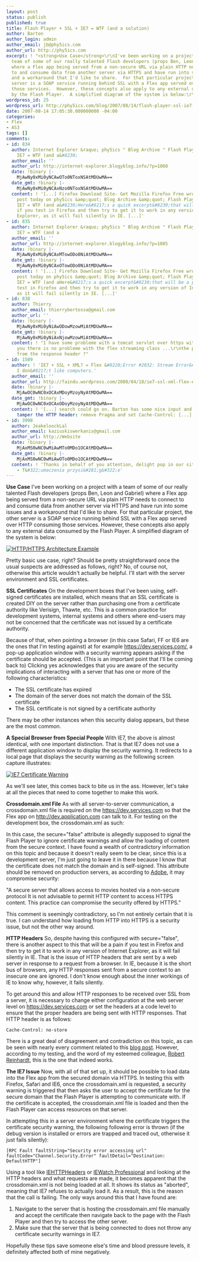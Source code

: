 ```yaml
---
layout: post
status: publish
published: true
title: Flash Player + SSL + IE7 = WTF (and a solution)
author: Barton
author_login: admin
author_email: jb@phy5ics.com
author_url: http://phy5ics.com
excerpt: ! "<strong>Use Case</strong>\r\nI've been working on a project with a
  team of some of our really talented Flash developers (props Ben, Leon and Gabriel)
  where a Flex app being served from a non-secure URL via plain HTTP needs to connect
  to and consume data from another server via HTTPS and have run into some issues
  and a workaround that I'd like to share.  For that particular project, the other
  server is a SOAP service running behind SSL with a Flex app served over HTTP consuming
  those services.  However, these concepts also apply to any external data consumed
  by the Flash Player.  A simplified diagram of the system is below:\r\n\r\n"
wordpress_id: 25
wordpress_url: http://phy5ics.com/blog/2007/08/14/flash-player-ssl-ie7-wtf-and-a-solution/
date: 2007-08-14 17:05:30.000000000 -04:00
categories:
- Flex
- AS3
tags: []
comments:
- id: 834
  author: Internet Explorer &raquo; phy5ics " Blog Archive " Flash Player + SSL +
    IE7 = WTF (and a&#8230;
  author_email: ''
  author_url: http://internet-explorer.blogyblog.info/?p=1060
  date: !binary |-
    MjAwNy0xMi0yNCAwOTo0NToxNSAtMDUwMA==
  date_gmt: !binary |-
    MjAwNy0xMi0yNCAxNzo0NToxNSAtMDUwMA==
  content: ! '[...] Firefox Download Site- Get Mozilla Firefox Free wrote an interesting
    post today on phy5ics &amp;quot; Blog Archive &amp;quot; Flash Player + SSL +
    IE7 = WTF (and a&#8230;Here&#8217;s a quick excerpt&#8230;that will be a pain
    if you test in Firefox and then try to get it to work in any version of Internet
    Explorer, as it will fail silently in IE. [...]'
- id: 835
  author: Internet Explorer &raquo; phy5ics " Blog Archive " Flash Player + SSL +
    IE7 = WTF (and a
  author_email: ''
  author_url: http://internet-explorer.blogyblog.info/?p=1085
  date: !binary |-
    MjAwNy0xMi0yNCAxMTowODo0NiAtMDUwMA==
  date_gmt: !binary |-
    MjAwNy0xMi0yNCAxOTowODo0NiAtMDUwMA==
  content: ! '[...] Firefox Download Site- Get Mozilla Firefox Free wrote an interesting
    post today on phy5ics &amp;quot; Blog Archive &amp;quot; Flash Player + SSL +
    IE7 = WTF (and aHere&#8217;s a quick excerpt&#8230;that will be a pain if you
    test in Firefox and then try to get it to work in any version of Internet Explorer,
    as it will fail silently in IE. [...]'
- id: 838
  author: Thierry
  author_email: thierrybertossa@gmail.com
  author_url: ''
  date: !binary |-
    MjAwNy0xMi0yNiAwODowMzowMiAtMDUwMA==
  date_gmt: !binary |-
    MjAwNy0xMi0yNiAxNjowMzowMiAtMDUwMA==
  content: ! "I have some probleme with a tomcat servlet over https with IE 7, for
    you there is no probleme with the flex streaming class ...\r\nthe probleme come
    from the response header ?"
- id: 1509
  author: ! 'IE7 + SSL + XML? = Flex &#8220;Error #2032: Stream Error&#8221; &laquo;
    I don&#8217;t like computers.'
  author_email: ''
  author_url: http://faindu.wordpress.com/2008/04/18/ie7-ssl-xml-flex-error-2032-stream-error/
  date: !binary |-
    MjAwOC0wNC0xOCAxMDoyMzoyNyAtMDQwMA==
  date_gmt: !binary |-
    MjAwOC0wNC0xOCAxODoyMzoyNyAtMDQwMA==
  content: ! '[...] search could go on. Barton has some nice input and proposes to
    tamper the HTTP header: remove Pragma and set Cache-Control: [...]'
- id: 3998
  author: JeakeloockLal
  author_email: kaziuskiswerkanis@gmail.com
  author_url: http://Website
  date: !binary |-
    MjAxMS0wNC0wMiAwMTo0MDo1OCAtMDQwMA==
  date_gmt: !binary |-
    MjAxMS0wNC0wMiAwOTo0MDo1OCAtMDQwMA==
  content: ! 'Thanks in behalf of you attention, delight pop in our site: http://tlumaczenia.compare.com.pl
    - T&#322;umaczenia przysi&#281;g&#322;e'
---
```

<strong>Use Case</strong>
I've been working on a project with a team of some of our really talented Flash developers (props Ben, Leon and Gabriel) where a Flex app being served from a non-secure URL via plain HTTP needs to connect to and consume data from another server via HTTPS and have run into some issues and a workaround that I'd like to share.  For that particular project, the other server is a SOAP service running behind SSL with a Flex app served over HTTP consuming those services.  However, these concepts also apply to any external data consumed by the Flash Player.  A simplified diagram of the system is below:

<a id="more"></a><a id="more-25"></a>

<a href="http://phy5ics.com/blog/wp-content/uploads/2007/08/system_architecture.jpg" title="HTTP/HTTPS Architecture Example"><img src="http://phy5ics.com/blog/wp-content/uploads/2007/08/system_architecture.jpg" alt="HTTP/HTTPS Architecture Example" /></a>

Pretty basic use case, right?  Should be pretty straightforward once the usual suspects are addressed as follows, right?  No, of course not, otherwise this article wouldn't actually be helpful.  I'll start with the server environment and SSL certificates.

<strong>SSL Certificates</strong>
On the development boxes that I've been using, self-signed certificates are installed, which means that an SSL certificate is created DIY on the server rather than purchasing one from a certificate authority like Verisign, Thawte, etc.  This is a common practice for development systems, internal systems and others where end-users may not be concerned that the certificate was not issued by a certificate authority.

Because of that, when pointing a browser (in this case Safari, FF or IE6 are the ones that I'm testing against) at for example https://dev.services.com/, a pop-up application window with a security warning appears asking if the certificate should be accepted.  (This is an important point that I'll be coming back to)  Clicking yes acknowledges that you are aware of the security implications of interacting with a server that has one or more of the following characteristics:
<ul>
	<li>The SSL certificate has expired</li>
	<li>The domain of the server does not match the domain of the SSL certificate</li>
	<li>The SSL certificate is not signed by a certificate authority</li>
</ul>
There may be other instances when this security dialog appears, but these are the most common.

<strong>A Special Browser from Special People</strong>
With IE7, the above is almost identical, with one important distinction.  That is that IE7 does not use a different application window to display the security warning.  It redirects to a local page that displays the security warning as the following screen capture illustrates:

<a href="http://phy5ics.com/blog/wp-content/uploads/2007/08/ie7_cert_warning.png" title="IE7 Certificate Warning"><img src="http://phy5ics.com/blog/wp-content/uploads/2007/08/ie7_cert_warning.thumbnail.png" alt="IE7 Certificate Warning" /></a>

As we'll see later, this comes back to bite us in the ass.  However, let's take at all the pieces that need to come together to make this work.

<strong>Crossdomain.xml File</strong>
As with all server-to-server communication, a crossdomain.xml file is required on the https://dev.services.com so that the Flex app on http://dev.application.com can talk to it.  For testing on the development box, the crossdomain.xml as such:

<allow-access-from domain="http://dev.application.com" secure="false"></allow-access-from>

In this case, the secure="false" attribute is allegedly supposed to signal the Flash Player to ignore certificate warnings and allow the loading of content from the secure context.  I have found a wealth of contradictory information on this topic and because it doesn't really seem to be clear, since this is a development server, I'm just going to leave it in there because I know that the certificate does not match the domain and is self-signed.  This attribute should be removed on production servers, as according to <a href="http://kb.adobe.com/selfservice/viewContent.do?externalId=tn_14213&amp;sliceId=1">Adobe</a>, it may compromise security:

"A secure server that allows access to movies hosted via a non-secure protocol
It is not advisable to permit HTTP content to access HTTPS content. This practice can compromise the security offered by HTTPS."

This comment is seemingly contradictory, so I'm not entirely certain that it is true.  I can understand how loading from HTTP into HTTPS is a security issue, but not the other way around.

<strong>HTTP Headers</strong>
So, despite having this configured with secure="false", there is another aspect to this that will be a pain if you test in Firefox and then try to get it to work in any version of Internet Explorer, as it will fail silently in IE.  That is the issue of HTTP headers that are sent by a web server in response to a request from a browser.  In IE, because it is the short bus of browsers, any HTTP responses sent from a secure context to an insecure one are ignored.  I don't know enough about the inner workings of IE to know why, however, it fails silently.

To get around this and allow HTTP responses to be received over SSL from a server, it is necessary to change either configuration at the web server level on https://dev.services.com or set the headers at a code level to ensure that the proper headers are being sent with HTTP responses.  That HTTP header is as follows:

<code>Cache-Control: no-store</code>

There is a great deal of disagreement and contradiction on this topic, as can be seen with nearly every comment related to this <a href="http://www.blog.lessrain.com/?p=276">blog post</a>.  However, according to my testing, and the word of my esteemed colleague, <a href="http://www.flashsupport.com/">Robert Reinhardt</a>, this is the one that indeed works.

<strong>The IE7 Issue</strong>
Now, with all of that set up, it should be possible to load data into the Flex app from the secured domain via HTTPS.  In testing this with Firefox, Safari and IE6, once the crossdomain.xml is requested, a security warning is triggered that then asks the user to accept the certificate for the secure domain that the Flash Player is attempting to communicate with.  If the certificate is accepted, the crossdomain.xml file is loaded and then the Flash Player can access resources on that server.

In attempting this in a server environment where the certificate triggers the certificate security warning, the following following error is thrown (if the debug version is installed or errors are trapped and traced out, otherwise it just fails silently):

<code>[RPC Fault faultString="Security error accessing url" faultCode="Channel.Security.Error" faultDetail="Destination: DefaultHTTP"]</code>

Using a tool like <a href="http://www.blunck.se/iehttpheaders/iehttpheaders.html">IEHTTPHeaders</a> or <a href="http://www.iewatch.com/ieprofessional.aspx">IEWatch Professional</a> and looking at the HTTP headers and what requests are made, it becomes apparent that the crossdomain.xml is not being loaded at all.  It shows its status as "aborted", meaning that IE7 refuses to actually load it.  As a result, this is the reason that the call is failing.  The only ways around this that I have found are:
<ol>
	<li>Navigate to the server that is hosting the crossdomain.xml file manually and accept the certificate then navigate back to the page with the Flash Player and then try to access the other server.</li>
	<li>Make sure that the server that is being connected to does not throw any certificate security warnings in IE7.</li>
</ol>
Hopefully these tips save someone else's time and blood pressure levels, it definitely affected both of mine negatively.

